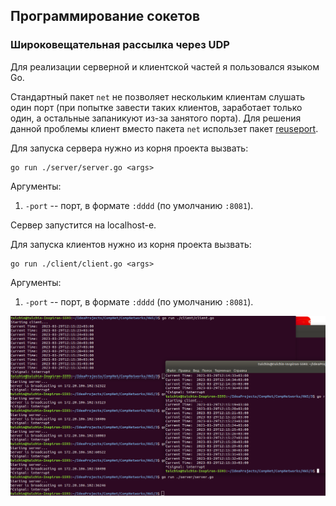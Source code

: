 ## Программирование сокетов

###  Широковещательная рассылка через UDP

Для реализации серверной и клиентской частей я пользовался языком Go.

Стандартный пакет ```net``` не позволяет нескольким клиентам слушать один порт 
(при попытке завести таких клиентов, заработает только один, а остальные запаникуют 
из-за занятого порта). Для решения данной проблемы клиент вместо пакета ```net``` 
использет пакет [reuseport](https://github.com/libp2p/go-reuseport).

Для запуска сервера нужно из корня проекта вызвать:
```angular2html
go run ./server/server.go <args>
```
Аргументы:
1) ```-port``` -- порт, в формате ```:dddd``` (по умолчанию ```:8081```).

Сервер запустится на localhost-е.

Для запуска клиентов нужно из корня проекта вызвать:
```angular2html
go run ./client/client.go <args>
```
Аргументы:
1) ```-port``` -- порт, в формате ```:dddd``` (по умолчанию ```:8081```).

![image](pictures/1.png)  